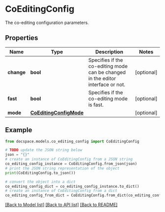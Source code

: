 # CoEditingConfig

The co-editing configuration parameters.

## Properties

Name | Type | Description | Notes
------------ | ------------- | ------------- | -------------
**change** | **bool** | Specifies if the co-editing mode can be changed in the editor interface or not. | [optional] 
**fast** | **bool** | Specifies if the co-editing mode is fast. | [optional] 
**mode** | [**CoEditingConfigMode**](CoEditingConfigMode.md) |  | [optional] 

## Example

```python
from docspace.models.co_editing_config import CoEditingConfig

# TODO update the JSON string below
json = "{}"
# create an instance of CoEditingConfig from a JSON string
co_editing_config_instance = CoEditingConfig.from_json(json)
# print the JSON string representation of the object
print(CoEditingConfig.to_json())

# convert the object into a dict
co_editing_config_dict = co_editing_config_instance.to_dict()
# create an instance of CoEditingConfig from a dict
co_editing_config_from_dict = CoEditingConfig.from_dict(co_editing_config_dict)
```
[[Back to Model list]](../README.md#documentation-for-models) [[Back to API list]](../README.md#documentation-for-api-endpoints) [[Back to README]](../README.md)


